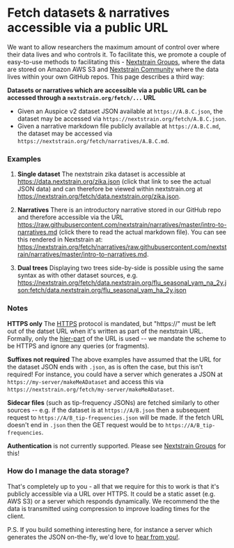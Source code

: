 # Fetch datasets & narratives accessible via a public URL

We want to allow researchers the maximum amount of control over where their data lives and who controls it.
To facilitate this, we promote a couple of easy-to-use methods to facilitating this - [Nextstrain Groups](./nextstrain-groups), where the data are stored on Amazon AWS S3 and [Nextstrain Community](./community-builds) where the data lives within your own GitHub repos. 
This page describes a third way:

**Datasets or narratives which are accessible via a public URL can be accessed through a `nextstrain.org/fetch/...` URL**

* Given an Auspice v2 dataset JSON available at `https://A.B.C.json`, the dataset may be accessed via `https://nextstrain.org/fetch/A.B.C.json`.
* Given a narrative markdown file publicly available at `https://A.B.C.md`, the dataset may be accessed via `https://nextstrain.org/fetch/narratives/A.B.C.md`.


### Examples

1. **Single dataset** The nextstrain zika dataset is accessible at https://data.nextstrain.org/zika.json (click that link to see the actual JSON data)
and can therefore be viewed within nextstrain.org at https://nextstrain.org/fetch/data.nextstrain.org/zika.json.

2. **Narratives** There is an introductory narrative stored in our GitHub repo and therefore accessible via the URL https://raw.githubusercontent.com/nextstrain/narratives/master/intro-to-narratives.md (click there to read the actual markdown file).
You can see this rendered in Nextstrain at: https://nextstrain.org/fetch/narratives/raw.githubusercontent.com/nextstrain/narratives/master/intro-to-narratives.md.

3. **Dual trees** Displaying two trees side-by-side is possible using the same syntax as with other dataset sources, e.g. https://nextstrain.org/fetch/data.nextstrain.org/flu_seasonal_yam_na_2y.json:fetch/data.nextstrain.org/flu_seasonal_yam_ha_2y.json



### Notes

**HTTPS only** The [HTTPS](https://developer.mozilla.org/en-US/docs/Glossary/https) protocol is mandated, but "https://" must be left out of the datset URL when it's written as part of the nextstrain URL.
Formally, only the [hier-part](https://tools.ietf.org/html/rfc3986#section-3) of the URL is used -- we mandate the scheme to be HTTPS and ignore any queries (or fragments).

**Suffixes not required** The above examples have assumed that the URL for the dataset JSON ends with `.json`, as is often the case, but this isn't required! For instance, you could have a server which generates a JSON at `https://my-server/makeMeADataset` and access this via `https://nextstrain.org/fetch/my-server/makeMeADataset`.

**Sidecar files** (such as tip-frequency JSONs) are fetched similarly to other sources -- e.g. if the dataset is at `https://A/B.json` then a subsequent request to `https://A/B_tip-frequencies.json` will be made. 
If the fetch URL doesn't end in `.json` then the GET request would be to `https://A/B_tip-frequencies`.

**Authentication** is not currently supported. Please see [Nextstrain Groups](./nextstrain-groups) for this!



### How do I manage the data storage?

That's completely up to you - all that we require for this to work is that it's publicly accessible via a URL over HTTPS. 
It could be a static asset (e.g. AWS S3) or a server which responds dynamically.
We recommend the the data is transmitted using compression to improve loading times for the client.

P.S. If you build something interesting here, for instance a server which generates the JSON on-the-fly, we'd love to [hear from you!](mailto:hello@nextstrain.org).

